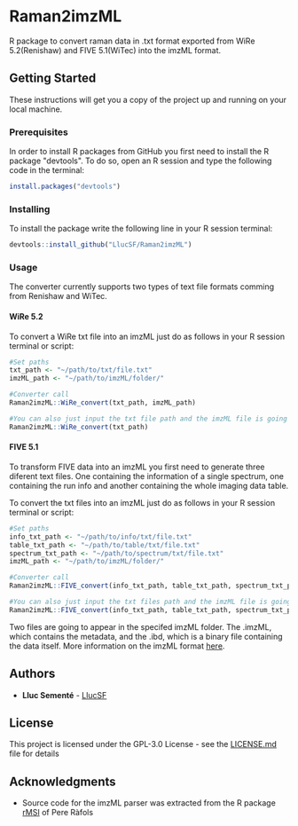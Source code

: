 # Raman2imzML

R package to convert raman data in .txt format exported from WiRe 5.2(Renishaw) and FIVE 5.1(WiTec) into the imzML format.

## Getting Started

These instructions will get you a copy of the project up and running on your local machine.

### Prerequisites

In order to install R packages from GitHub you first need to install the R package "devtools".
To do so, open an R session and type the following code in the terminal:

```R
install.packages("devtools")
```

### Installing

To install the package write the following line in your R session terminal:

```R
devtools::install_github("LlucSF/Raman2imzML")
```

### Usage

The converter currently supports two types of text file formats comming from Renishaw and WiTec.

#### WiRe 5.2
To convert a WiRe txt file into an imzML just do as follows in your R session terminal or script:

```R
#Set paths
txt_path <- "~/path/to/txt/file.txt"
imzML_path <- "~/path/to/imzML/folder/"

#Converter call
Raman2imzML::WiRe_convert(txt_path, imzML_path) 

#You can also just input the txt file path and the imzML file is going to be created in the same folder
Raman2imzML::WiRe_convert(txt_path)
```

#### FIVE 5.1
To transform FIVE data into an imzML you first need to generate three diferent text files. One containing the information of a single spectrum, one containing the run info and another containing the whole imaging data table.

To convert the txt files into an imzML just do as follows in your R session terminal or script:

```R
#Set paths
info_txt_path <- "~/path/to/info/txt/file.txt"
table_txt_path <- "~/path/to/table/txt/file.txt"
spectrum_txt_path <- "~/path/to/spectrum/txt/file.txt"
imzML_path <- "~/path/to/imzML/folder/"

#Converter call
Raman2imzML::FIVE_convert(info_txt_path, table_txt_path, spectrum_txt_path, imzML_path) 

#You can also just input the txt files path and the imzML file is going to be created in the same folder as the table file
Raman2imzML::FIVE_convert(info_txt_path, table_txt_path, spectrum_txt_path)
```

Two files are going to appear in the specifed imzML folder. The .imzML, which contains the metadata, and the .ibd, which is a binary file containing the data itself. More information on the imzML format [here](https://ms-imaging.org/wp/imzml/).

## Authors

* **Lluc Sementé** - [LlucSF](https://github.com/LlucSF)

## License

This project is licensed under the GPL-3.0 License - see the [LICENSE.md](LICENSE.md) file for details

## Acknowledgments

* Source code for the imzML parser was extracted from the R package [rMSI](https://github.com/prafols/rMSI) of Pere Ràfols
